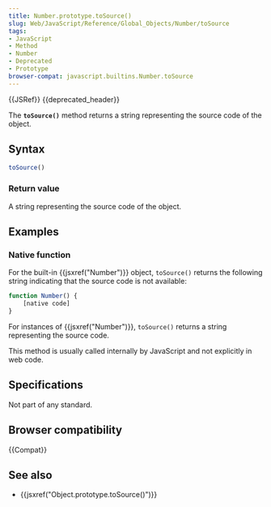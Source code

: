 ```yaml
---
title: Number.prototype.toSource()
slug: Web/JavaScript/Reference/Global_Objects/Number/toSource
tags:
- JavaScript
- Method
- Number
- Deprecated
- Prototype
browser-compat: javascript.builtins.Number.toSource
---
```

{{JSRef}} {{deprecated_header}}

The **`toSource()`** method returns a string representing the source code of the
object.

## Syntax

```js
toSource()
```

### Return value

A string representing the source code of the object.

## Examples

### Native function

For the built-in {{jsxref("Number")}} object, `toSource()` returns the
following string indicating that the source code is not available:

```js
function Number() {
    [native code]
}
```

For instances of {{jsxref("Number")}}, `toSource()` returns a string
representing the source code.

This method is usually called internally by JavaScript and not explicitly in web
code.

## Specifications

Not part of any standard.

## Browser compatibility

{{Compat}}

## See also

*   {{jsxref("Object.prototype.toSource()")}}
